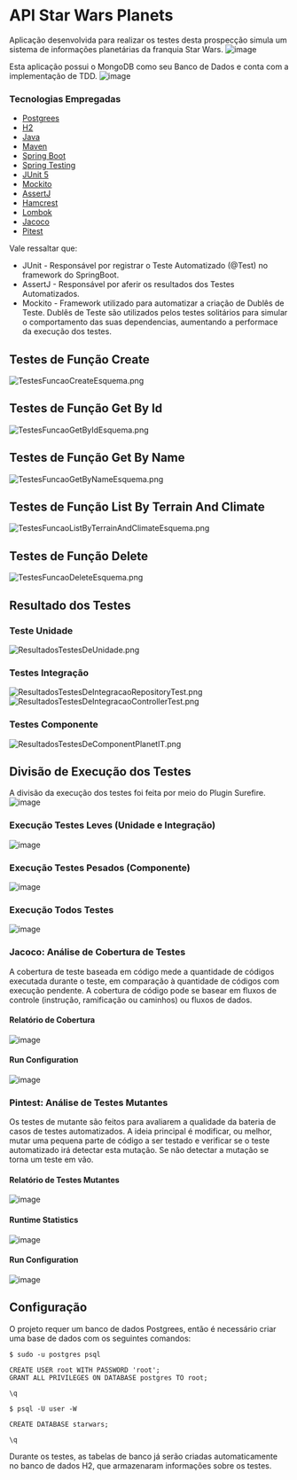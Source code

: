 # API Star Wars Planets

Aplicação desenvolvida para realizar os testes desta prospecção simula um sistema de informações planetárias da franquia Star Wars.
![image](https://github.com/RodrigoCarvalho95/StarWarsPlanetsAPI/assets/12175629/c705d040-e727-4022-81ba-4439c8d85006)

Esta aplicação possui o MongoDB como seu Banco de Dados e conta com a implementação de TDD.
![image](https://github.com/RodrigoCarvalho95/StarWarsPlanetsAPI/assets/12175629/e5e7ad27-0216-4b03-a7a9-e6aa1dd4454f)

### Tecnologias Empregadas
- [Postgrees](https://www.postgresql.org/download/)
- [H2](https://www.h2database.com/html/main.html)
- [Java](https://www.oracle.com/java/technologies/downloads/)
- [Maven](https://maven.apache.org/download.cgi)
- [Spring Boot](https://spring.io/projects/spring-boot)
- [Spring Testing](https://docs.spring.io/spring-framework/docs/current/reference/html/testing.html#testing-introduction)
- [JUnit 5](https://junit.org/junit5/docs/current/user-guide/)
- [Mockito](https://site.mockito.org)
- [AssertJ](https://github.com/assertj/assertj)
- [Hamcrest](http://hamcrest.org/JavaHamcrest/)
- [Lombok](https://projectlombok.org/)
- [Jacoco](https://github.com/jacoco/jacoco)
- [Pitest](https://pitest.org)

Vale ressaltar que:
* JUnit - Responsável por registrar o Teste Automatizado (@Test) no framework do SpringBoot.
* AssertJ - Responsável por aferir os resultados dos Testes Automatizados.
* Mockito - Framework utilizado para automatizar a criação de Dublês de Teste. Dublês de Teste são utilizados pelos testes solitários para simular o comportamento das suas dependencias, aumentando a performace da execução dos testes.

## Testes de Função Create
![TestesFuncaoCreateEsquema.png](./Imagens/TestesFuncaoCreateEsquema.png)

## Testes de Função Get By Id
![TestesFuncaoGetByIdEsquema.png](./Imagens/TestesFuncaoGetByIdEsquema.png)

## Testes de Função Get By Name
![TestesFuncaoGetByNameEsquema.png](./Imagens/TestesFuncaoGetByNameEsquema.png)

## Testes de Função List By Terrain And Climate
![TestesFuncaoListByTerrainAndClimateEsquema.png](./Imagens/TestesFuncaoListByTerrainAndClimateEsquema.png)

## Testes de Função Delete
![TestesFuncaoDeleteEsquema.png](./Imagens/TestesFuncaoDeleteEsquema.png)

## Resultado dos Testes

### Teste Unidade
![ResultadosTestesDeUnidade.png](./Imagens/ResultadosTestesDeUnidade.png)

### Testes Integração
![ResultadosTestesDeIntegracaoRepositoryTest.png](./Imagens/ResultadosTestesDeIntegracaoRepositoryTest.png)
![ResultadosTestesDeIntegracaoControllerTest.png](./Imagens/ResultadosTestesDeIntegracaoControllerTest.png)

### Testes Componente
![ResultadosTestesDeComponentPlanetIT.png](./Imagens/ResultadosTestesDeComponentPlanetIT.png)

## Divisão de Execução dos Testes
A divisão da execução dos testes foi feita por meio do Plugin Surefire.
![image](https://github.com/RodrigoCarvalho95/StarWarsPlanetsAPI/assets/12175629/104e822c-317a-4e51-b7bc-c422c3450254)

### Execução Testes Leves (Unidade e Integração)
![image](https://github.com/RodrigoCarvalho95/StarWarsPlanetsAPI/assets/12175629/e1c00763-e75a-482d-aa3a-260926717c12)

### Execução Testes Pesados (Componente)
![image](https://github.com/RodrigoCarvalho95/StarWarsPlanetsAPI/assets/12175629/1bc7cfe6-3c38-4408-b853-1721b9015f40)

### Execução Todos Testes
![image](https://github.com/RodrigoCarvalho95/StarWarsPlanetsAPI/assets/12175629/cef74a90-ef21-4936-8df3-7fc32a8f4784)

### Jacoco: Análise de Cobertura de Testes
A cobertura de teste baseada em código mede a quantidade de códigos executada durante o teste, em comparação à quantidade de códigos com execução pendente. A cobertura de código pode se basear em fluxos de controle (instrução, ramificação ou caminhos) ou fluxos de dados.

#### Relatório de Cobertura
![image](https://github.com/RodrigoCarvalho95/StarWarsPlanetsAPI/assets/12175629/e45fdea4-98da-4cdd-b7f6-05ae335c0074)

#### Run Configuration
![image](https://github.com/RodrigoCarvalho95/StarWarsPlanetsAPI/assets/12175629/a3777afc-f140-45cb-96ad-5a0b7a7502ab)

### Pintest: Análise de Testes Mutantes
Os testes de mutante são feitos para avaliarem a qualidade da bateria de casos de testes automatizados. A ideia principal é modificar, ou melhor, mutar uma pequena parte de código a ser testado e verificar se o teste automatizado irá detectar esta mutação. Se não detectar a mutação se torna um teste em vão.

#### Relatório de Testes Mutantes
![image](https://github.com/RodrigoCarvalho95/StarWarsPlanetsAPI/assets/12175629/e9032a3a-417d-4e51-9329-90753e77eebf)

#### Runtime Statistics
![image](https://github.com/RodrigoCarvalho95/StarWarsPlanetsAPI/assets/12175629/0d5a7a78-d748-44ea-8e07-a7425f3aa627)

#### Run Configuration
![image](https://github.com/RodrigoCarvalho95/StarWarsPlanetsAPI/assets/12175629/19415a87-b98e-41a7-b003-cb70bb40984b)

## Configuração
O projeto requer um banco de dados Postgrees, então é necessário criar uma base de dados com os seguintes comandos:

```
$ sudo -u postgres psql

CREATE USER root WITH PASSWORD 'root';
GRANT ALL PRIVILEGES ON DATABASE postgres TO root;

\q

$ psql -U user -W

CREATE DATABASE starwars;

\q
```
Durante os testes, as tabelas de banco já serão criadas automaticamente no banco de dados H2, que armazenaram informações sobre os testes.



